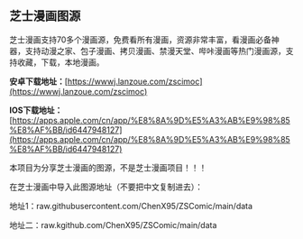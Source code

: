## 芝士漫画图源
芝士漫画支持70多个漫画源，免费看所有漫画，资源非常丰富，看漫画必备神器，支持动漫之家、包子漫画、拷贝漫画、禁漫天堂、哔咔漫画等热门漫画源，支持收藏，下载，本地漫画。

**安卓下载地址：**[https://wwwj.lanzoue.com/zscimoc](https://wwwj.lanzoue.com/zscimoc)

**IOS下载地址：**[https://apps.apple.com/cn/app/%E8%8A%9D%E5%A3%AB%E9%98%85%E8%AF%BB/id6447948127](https://apps.apple.com/cn/app/%E8%8A%9D%E5%A3%AB%E9%98%85%E8%AF%BB/id6447948127)

本项目为分享芝士漫画的图源，不是芝士漫画项目！！！

在芝士漫画中导入此图源地址（不要把中文复制进去）：

地址1：raw.githubusercontent.com/ChenX95/ZSComic/main/data

地址二：raw.kgithub.com/ChenX95/ZSComic/main/data
